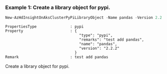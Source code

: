 ### Example 1: Create a library object for pypi.
```powershell
New-AzHdInsightOnAksClusterPyPiLibraryObject -Name pandas -Version 2.2.2 -Remark "Pandas Lib."
```

```output
PropertiesType               : pypi
Property                     : {
                                 "type": "pypi",
                                 "remarks": "test add pandas",
                                 "name": "pandas",
                                 "version": "2.2.2"
                               }
Remark                       : test add pandas
```

Create a library object for pypi.
